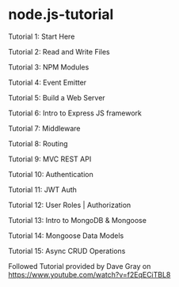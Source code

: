 # node.js-tutorial

Tutorial 1: Start Here

Tutorial 2: Read and Write Files

Tutorial 3: NPM Modules

Tutorial 4: Event Emitter

Tutorial 5: Build a Web Server

Tutorial 6: Intro to Express JS framework

Tutorial 7: Middleware

Tutorial 8: Routing

Tutorial 9: MVC REST API

Tutorial 10: Authentication

Tutorial 11: JWT Auth

Tutorial 12: User Roles | Authorization

Tutorial 13: Intro to MongoDB & Mongoose

Tutorial 14: Mongoose Data Models

Tutorial 15: Async CRUD Operations

Followed Tutorial provided by Dave Gray on https://www.youtube.com/watch?v=f2EqECiTBL8
